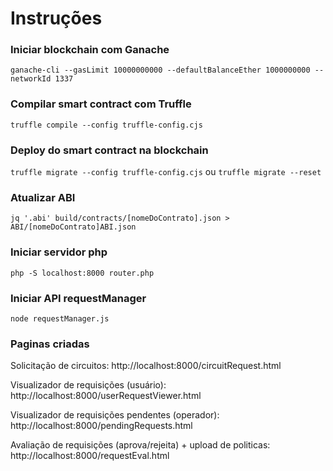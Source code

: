 # Instruções
### Iniciar blockchain com Ganache
```ganache-cli --gasLimit 10000000000 --defaultBalanceEther 1000000000 --networkId 1337```

### Compilar smart contract com Truffle
```truffle compile --config truffle-config.cjs```

### Deploy do smart contract na blockchain
```truffle migrate --config truffle-config.cjs``` ou ```truffle migrate --reset```

### Atualizar ABI
```jq '.abi' build/contracts/[nomeDoContrato].json > ABI/[nomeDoContrato]ABI.json```

### Iniciar servidor php
```php -S localhost:8000 router.php```

### Iniciar API requestManager
```node requestManager.js```

### Paginas criadas
Solicitação de circuitos: http://localhost:8000/circuitRequest.html

Visualizador de requisições (usuário): http://localhost:8000/userRequestViewer.html 

Visualizador de requisições pendentes (operador): http://localhost:8000/pendingRequests.html

Avaliação de requisições (aprova/rejeita) + upload de politicas: http://localhost:8000/requestEval.html



